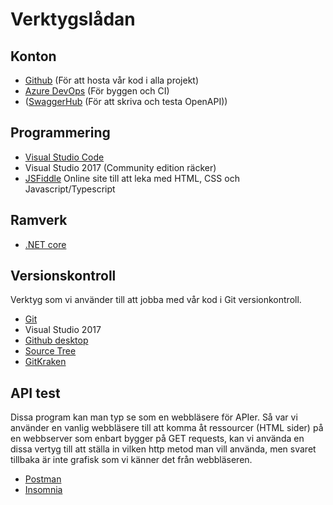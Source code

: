 # Verktygslådan
## Konton
- [Github](https://github.com/) (För att hosta vår kod i alla projekt)
- [Azure DevOps](https://azure.microsoft.com/en-us/services/devops/) (För byggen och CI)
- ([SwaggerHub](https://swagger.io/tools/swaggerhub/) (För att skriva och testa OpenAPI))


## Programmering
- [Visual Studio Code](https://code.visualstudio.com/)
- Visual Studio 2017 (Community edition räcker)
- [JSFiddle](https://jsfiddle.net/) Online site till att leka med HTML, CSS och Javascript/Typescript

## Ramverk
- [.NET core](https://dotnet.microsoft.com/)

## Versionskontroll
Verktyg som vi använder till att jobba med vår kod i Git versionkontroll.
- [Git](https://git-scm.com/)
- Visual Studio 2017
- [Github desktop](https://desktop.github.com/)
- [Source Tree](https://www.sourcetreeapp.com/)
- [GitKraken](https://www.gitkraken.com/)

## API test
Dissa program kan man typ se som en webbläsere för APIer. Så var vi använder en vanlig webbläsere till att komma åt ressourcer (HTML sider) på en webbserver som enbart bygger på GET requests, kan vi använda en dissa vertyg till att ställa in vilken http metod man vill använda, men svaret tillbaka är inte grafisk som vi känner det från webbläseren.
- [Postman](https://www.getpostman.com/)
- [Insomnia](https://insomnia.rest/)

